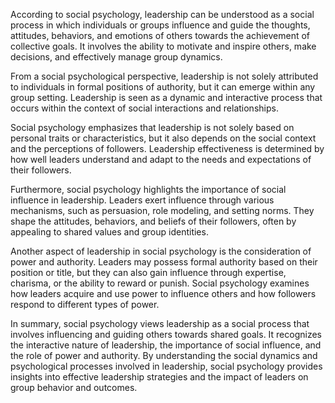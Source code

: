 According to social psychology, leadership can be understood as a social
process in which individuals or groups influence and guide the thoughts,
attitudes, behaviors, and emotions of others towards the achievement of
collective goals. It involves the ability to motivate and inspire others,
make decisions, and effectively manage group dynamics.

From a social psychological perspective, leadership is not solely attributed
to individuals in formal positions of authority, but it can emerge within
any group setting. Leadership is seen as a dynamic and interactive process
that occurs within the context of social interactions and relationships.

Social psychology emphasizes that leadership is not solely based on personal
traits or characteristics, but it also depends on the social context and the
perceptions of followers. Leadership effectiveness is determined by how well
leaders understand and adapt to the needs and expectations of their followers.

Furthermore, social psychology highlights the importance of social influence
in leadership. Leaders exert influence through various mechanisms, such as
persuasion, role modeling, and setting norms. They shape the attitudes,
behaviors, and beliefs of their followers, often by appealing to shared
values and group identities.

Another aspect of leadership in social psychology is the consideration of
power and authority. Leaders may possess formal authority based on their
position or title, but they can also gain influence through expertise,
charisma, or the ability to reward or punish. Social psychology examines how
leaders acquire and use power to influence others and how followers respond
to different types of power.

In summary, social psychology views leadership as a social process that
involves influencing and guiding others towards shared goals. It recognizes
the interactive nature of leadership, the importance of social influence,
and the role of power and authority. By understanding the social dynamics and
psychological processes involved in leadership, social psychology provides
insights into effective leadership strategies and the impact of leaders on
group behavior and outcomes.
